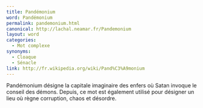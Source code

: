 ```yaml
---
title: Pandémonium
word: Pandémonium
permalink: pandemonium.html
canonical: http://lachal.neamar.fr/Pandemonium
layout: word
categories:
  - Mot complexe
synonyms:
  - Cloaque
  - Sénacle
link: http://fr.wikipedia.org/wiki/Pand%C3%A9monium
---
```


Pandémonium désigne la capitale imaginaire des enfers où Satan invoque le conseil des démons. Depuis, ce mot est également utilisé pour désigner un lieu où règne corruption, chaos et désordre.

